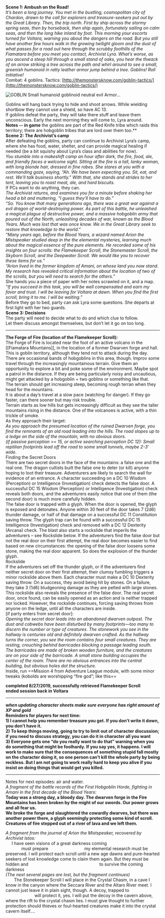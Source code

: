 **Scene 1: Ambush on the Road!**  
_It’s been a long journey. You met in the bustling, cosmopolitan city of Chardon, drawn to the call for explorers and treasure-seekers put out by the Great Library. Then, the trip north. First by ship across the stormy spring seas, then by horseback, then ship again, fortunately sailing on calm seas, and then the long hike inland by foot. This morning your escorts turned for Voltara, warning you about the dangers on the road. But you still have another few hours walk in the growing twilight gloom and the dust of what passes for a road out here through the scrubby foothills of the Fiamatara before you meet you contact, Archivist Lyra. What’s worse, as you ascend a steep hill through a small stand of oaks, you hear the thwack of an arrow striking a tree across the path and whirl around to see a small, greenish humanoid in ratty leather armor jump behind a tree. Goblins! Roll initiative!_   
Combat: 4 goblins. Tactics: [http://themonstersknow.com/goblin-tactics/](http://themonstersknow.com/goblin-tactics/)

![GOBLIN Small humanoid goblinoid neutral evil Armor...](Exported%20image%2020251029101741-0.png)

Goblins will hang back trying to hide and shoot arrows. While wielding shortbow they cannot use a shield, so have AC 13.   
If goblins defeat the party, they will take there stuff and leave them unconscious. Early the next morning they will come to, Lyra around.   
**Notes -- in game** the goblins are part of the Red Knife tribe which raids this territory; there are hobgoblin tribes that are lord over them too.**  
**Scene 2: The Archivist’s camp**  
After defeating the goblins, party can continue to Archivist Lyra’s camp, where she has food, water, shelter, and can provide magical healing if needed (be a bit squishy about Lyra’s class and abilities for now).   
_You stumble into a makeshift camp an hour after dark, the fire, food, ale, and friendly faces a welcome sight. Sitting at the fire is a tall, lanky woman, with long blonde hair, dressed in fine robes. She stares at you with a commanding gaze, saying, “Ah. We have been expecting you. Sit, eat, and rest. We’ll talk business shortly.”_ _With that, she stands and strides to her tent, leaving you to roast meat, ale, and hard biscuits._  
If PCs want to do anything, they can.  
_The Archivist returns, and examines you for a minute before shaking her head a bit and muttering, “I guess they’ll have to do.”_   
_“So. You know that many generations ago, there was a great war against a evil dragon of world-destroying power. As part of this battle, he unleashed a magical plague of destructive power, and a massive hobgoblin army that poured out of the North, unleashing decades of war, known as the Blood Years. Much was lost that was once know. We in the Great Library seek to restore that knowledge to the world.”_  
_“Many years ago, before the Blood Years, a wizard named Arion the Mistspeaker studied deep in the the elemental mysteries, learning much about the magical essence of the pure elements. He recorded some of his insights on four scrolls: the Flamekeeper Scroll, the Stonemaster Scroll, the Skyborn Scroll, and the Deepwater Scroll. We would like you to recover these items for us.”_  
_“Arion lived in the former kingdom of Amani, on whose land you now stand. My research has revealed critical information about the location of two of the scrolls, but you will need to search for the others.”_  
She hands you a piece of paper with her notes scrawled on it, and a map.   
_“If you succeed in this task, you will be well compensated and earn my favor and trust. I will be leaving for Voltara at dawn. When you find the first scroll, bring it to me. I will be waiting.”_  
Before they go to bed, party can ask Lyra some questions. She departs at first light with her two guards.   
**Scene 3: Decisions**  
The party will need to decide what to do and which clue to follow.  
Let them discuss amongst themselves, but don’t let it go on too long.   
****************  
**The Forge of Fire (location of the Flamekeeper Scroll):**  
The Forge of Fire is located near the foot of an active volcano in the [[Fiamatara Mountains]], in the location of a former Dwarven forge and hall. This is goblin territory, although they tend not to attack during the day. There are occasional bands of hobgoblins in this area, though. Improv some travel through the increasingly mountainous terrain. Give them an opportunity to explore a bit and poke some of the environment. Maybe spot a patrol in the distance. If they are being particularly noisy and uncautious, might get attacked by a hobgoblin + two goblins or something like that.  
The terrain should get increasing steep, becoming rough terran when they head for the mountains.   
It is about a day’s travel at a slow pace (watching for danger). If they go faster, can there sooner but may risk trouble.   
Terrain starts as low hills but gets increasingly difficult as they see the taller mountains rising in the distance. One of the volcanoes is active, with a thin trickle of smoke.   
As they approach their target:  
_As you approach the presumed location of the ruined Dwarven forge, you find the remnants of an old road leading into the hills. The road slopes up to a ledge on the side of the mountain, with no obvious doors._  
_(if passive perception \>= 15, or active searching perception DC 12): Small reptilian footprints lead off the road to some small tunnels, maybe 2-3’ wide._   
Finding the Secret Doors   
There are two secret doors in the face of the mountains: a false one and the real one. The dragon cultists built the false one to deter (or kill) anyone hoping to loot their treasure. Adventurers are likely to search the wall for evidence of an entrance. A character succeeding on a DC 10 Wisdom (Perception) or Intelligence (Investigation) check detects the false door. A successful DC 15 Wisdom (Perception) or Intelligence (Investigation) check reveals both doors, and the adventurers easily notice that one of them (the second door) is much more carefully hidden.   
The false door is trapped with a glyph. When the door is opened, the glyph is exposed and detonates. Anyone within 30 feet of the door takes 7 (2d6) thunder damage, or half of that damage on a successful DC 11 Constitution saving throw. The glyph trap can be found with a successful DC 15 Intelligence (Investigation) check and removed with a DC 12 Dexterity (Arcana) check. The blast also starts a rockslide that imperils the adventurers – see Rockslide below. If the adventurers find the false door but not the real door on their first attempt, the real door becomes easier to find based on new circumstances: the opening of the false door loosens some stone, making the real door apparent. So does the explosion of the thunder glyph.   
Rockslide   
If the adventurers set off the thunder glyph, or if the adventurers find neither secret door on their first attempt, their clumsy fumbling triggers a minor rockslide above them. Each character must make a DC 10 Dexterity saving throw. On a success, they avoid being hit by stones. On a failure, they take 3 (1d6) bludgeoning damage as they are pelted with large stones. This rockslide also reveals the presence of the false door. The real secret door, once found, can be easily opened as an action and is neither trapped nor locked. However, the rockslide continues, forcing saving throws from anyone on the ledge, until all the characters are inside.   
[if party enters from secret door]:  
_Opening the secret door leads into an abandoned dwarven outpost. The dust and cobwebs have been disturbed by many footprints—too many to discern the number or type of creatures. The stonework you see in the hallway is centuries old and definitely dwarven crafted. As the hallway turns the corner, you see the room contains four small creatures. They are resting, crouching behind barricades blocking a passage leading south. The barricades are made of broken wooden furniture, and the creatures are on your side of the barricade. A small stone building occupies the center of the room. There are no obvious entrances into the central building, but obvious holes dot the structure._   
Inside, run ==Mission 4 from Adventure League module, with some minor tweaks (kobolds are worshipping “fire god”; like this== 
 
**completed 8/27/2019, successfully retrieved Flamekeeper Scroll**  
**ended session back in Voltara**
 
*********************************************************************************************************************  
***when updating character sheets make sure everyone has right amount of XP and gold***  
**Reminders for players for next time:**  
**1) I cannot help you remember treasure you get. If you don’t write it down, you don’t have it.**  
**2) To keep things moving, going to try to limit out of character discussion; if you need to discuss strategy, you can do it in character all you want**  
**3) Everyone gets one “do you really want to do that” warning when you do something that might be foolhardy. If you say yes, it happens. I will work to make sure that the consequences of something stupid fall mostly on the character doing it, so one person can’t kill the whole party by being reckless. But I am not going to work really hard to keep you alive if you insist on doing things that would get you killed.**  
*********************************************************************************************************************  
Notes for next episodes: air and water.  
_A fragment of the battle records of the First Hobgoblin Horde, fighting in Amani in the first decade of the Blood Years:_  
**Today was a strong day, a bloody day. The dwarven forge in the Fire Mountains has been broken by the might of our swords. Our power grows and all fear us.**   
**We broke the forge and slaughtered the cowardly dwarves, but there was another power there, a glyph seemingly protecting some kind of scroll. Creatures of fire stepped out of a river of lava and we left them.** 
   

_A fragment from the journal of Arion the Mistspeaker, recovered by Archivist Istos:_  
     I have seen visions of a great darkness coming                       
             must prepare                              my elemental research must be preserved. I will protect each scroll until a new age dawns and pure-hearted seekers of lost knowledge come to claim them again. But they must be hidden and                                                           to survive the coming darkness  
_(The next several pages are lost, but the fragment continues)_      
       The Stonekeeper Scroll I will place in the Crystal Chasm, in a cave I know in the canyon where the Seccara River and the Altaro River meet. I cannot just leave it in plain sight, though. A decoy, trapped to   
                        will protect it, yes. I will put the decoy in the cavern above, where the rift to the crystal chasm lies. I must give thought to further protection should thieves or foul-hearted creatures make it into the crystal cavern itself….